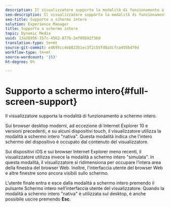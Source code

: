 ```yaml
---
description: Il visualizzatore supporta la modalità di funzionamento a schermo intero.
seo-description: Il visualizzatore supporta la modalità di funzionamento a schermo intero.
seo-title: Supporto a schermo intero
solution: Experience Manager
title: Supporto a schermo intero
topic: Dynamic Media
uuid: 13a26956-157c-4562-877b-2ef09592f36d
translation-type: tm+mt
source-git-commit: e4695cc4e882351ec3f2c55fd8a3cfca455bd79d
workflow-type: tm+mt
source-wordcount: '153'
ht-degree: 0%

---
```



# Supporto a schermo intero{#full-screen-support}

Il visualizzatore supporta la modalità di funzionamento a schermo intero.

Sui browser desktop moderni, ad eccezione di Internet Explorer 10 e versioni precedenti, e su alcuni dispositivi touch, il visualizzatore utilizza la modalità a schermo intero &quot;nativa&quot;. Questa modalità indica che l&#39;intero schermo del dispositivo è occupato dal contenuto del visualizzatore.

Sui dispositivi iOS e sui browser Internet Explorer meno recenti, il visualizzatore utilizza invece la modalità a schermo intero &quot;simulata&quot;. In questa modalità, il visualizzatore si ridimensiona per occupare l’intera area della finestra del browser Web. Inoltre, l&#39;interfaccia utente del browser Web e altre finestre sono ancora visibili sullo schermo.

L’utente finale entra e esce dalla modalità a schermo intero premendo il pulsante Schermo intero nell’interfaccia utente del visualizzatore. Quando la modalità a schermo intero &quot;nativa&quot; è utilizzata sul desktop, è anche possibile uscire premendo **Esc**.
